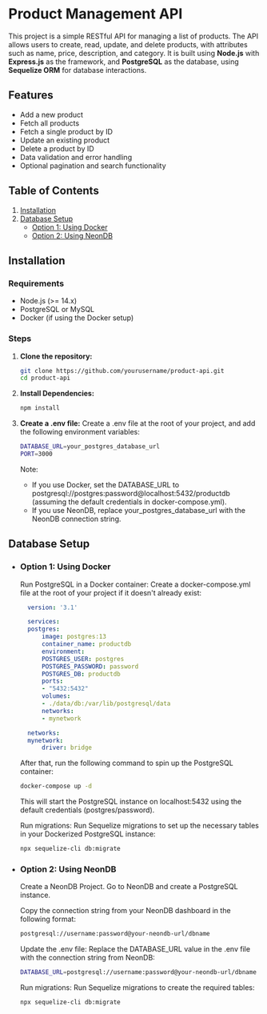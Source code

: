 # **Product Management API**

This project is a simple RESTful API for managing a list of products. The API allows users to create, read, update, and delete products, with attributes such as name, price, description, and category. It is built using **Node.js** with **Express.js** as the framework, and **PostgreSQL** as the database, using **Sequelize ORM** for database interactions.

## **Features**

- Add a new product
- Fetch all products
- Fetch a single product by ID
- Update an existing product
- Delete a product by ID
- Data validation and error handling
- Optional pagination and search functionality

## **Table of Contents**

1. [Installation](#installation)
2. [Database Setup](#database-setup)
   - [Option 1: Using Docker](#option-1-using-docker)
   - [Option 2: Using NeonDB](#option-2-using-neondb)

## **Installation**

### **Requirements**
- Node.js (>= 14.x)
- PostgreSQL or MySQL
- Docker (if using the Docker setup)

### **Steps**

1. **Clone the repository:**
   ```bash
   git clone https://github.com/yourusername/product-api.git
   cd product-api
2. **Install Dependencies:**
   ```bash
   npm install
3. **Create a .env file:**
   Create a .env file at the root of your project, and add the following environment variables:
   ```bash
   DATABASE_URL=your_postgres_database_url
   PORT=3000
   ```

    Note:
    - If you use Docker, set the DATABASE_URL to postgresql://postgres:password@localhost:5432/productdb (assuming the default credentials in docker-compose.yml).
    - If you use NeonDB, replace your_postgres_database_url with the NeonDB connection string.

## **Database Setup**
- ### Option 1: Using Docker

  Run PostgreSQL in a Docker container:
  Create a docker-compose.yml file at the root of your project if it doesn't already exist:

  ```yaml
    version: '3.1'

    services:
    postgres:
        image: postgres:13
        container_name: productdb
        environment:
        POSTGRES_USER: postgres
        POSTGRES_PASSWORD: password
        POSTGRES_DB: productdb
        ports:
        - "5432:5432"
        volumes:
        - ./data/db:/var/lib/postgresql/data
        networks:
        - mynetwork

    networks:
    mynetwork:
        driver: bridge
  ```
  After that, run the following command to spin up the PostgreSQL container:

    ```bash
    docker-compose up -d
    ```
    This will start the PostgreSQL instance on localhost:5432 using the default credentials (postgres/password).

    Run migrations:
    Run Sequelize migrations to set up the necessary tables in your Dockerized PostgreSQL instance:

    ```bash
    npx sequelize-cli db:migrate

- ### Option 2: Using NeonDB
    Create a NeonDB Project. Go to NeonDB and create a PostgreSQL instance.
    
    Copy the connection string from your NeonDB dashboard in the following format:
    ```bash
    postgresql://username:password@your-neondb-url/dbname
    ```
    Update the .env file:
    Replace the DATABASE_URL value in the .env file with the connection string from NeonDB:

    ```bash
    DATABASE_URL=postgresql://username:password@your-neondb-url/dbname
    ```
    Run migrations:
    Run Sequelize migrations to create the required tables:

    ```bash
    npx sequelize-cli db:migrate 
